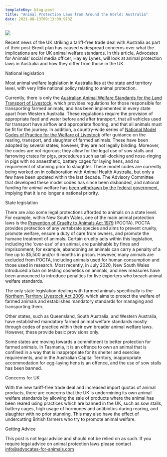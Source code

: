 ```yaml
---
templateKey: blog-post
title: "Animal Protection Laws from Around the World: Australia"
date: 2021-08-13T09:13:00.973Z
---
```



![](/img/6677557c-bee3-4e8a-97f9-8fad95516f7c.jpeg)

Recent news of the UK striking a tariff-free trade deal with Australia as part of their post-Brexit plan has caused widespread concerns over what the implications are for UK animal welfare standards. In this article, Advocates for Animals’ social media officer, Hayley Lynes, will look at animal protection laws in Australia and how they differ from those in the UK.



National legislation



Most animal welfare legislation in Australia lies at the state and territory level, with very little national policy relating to animal protection.

Currently, there is only the [Australian Animal Welfare Standards for the Land Transport of Livestock](http://www.animalwelfarestandards.net.au/files/2021/06/Land-transport-of-livestock-Standards-and-Guidelines-Version-1.-1-21-September-2012.pdf), which provides regulations for those responsible for transporting farmed animals, and has been implemented in every state apart from Western Australia. These regulations require the provision of appropriate feed and water before and after transport, that all vehicles used for transport have airflow and appropriate flooring, and that all animals must be fit for the journey. In addition, a country-wide series of [National Model Codes of Practice for the Welfare of Livestock](https://www.publish.csiro.au/FoodAndAgriculture/LivestockCodes) offer guidance on the rearing, transport, and slaughter of farmed animals. These have been adopted by several states; however, they are not legally binding. Moreover, the codes are not rigorous; they allow for the legal use of sow stalls and farrowing crates for pigs, procedures such as tail-docking and nose-ringing in pigs with no anaesthetic, battery cages for laying hens, and no requirement of stunning prior to slaughter. These model codes are currently being worked on in collaboration with Animal Health Australia, but only a few have been updated within the last decade. The Advisory Committee that developed these model codes has since been disbanded, and national funding for animal welfare has [been withdrawn by the federal government](https://www.rspca.org.au/blog/2019/why-national-leadership-animal-welfare-should-be-priority-next-australian-government#:~:text=In%202013%2C%20the%20Australian%20Government,independent%20advice%20to%20the%20Government.), implying that it is no longer a national priority.



State legislation



There are also some legal protections afforded to animals on a state level. For example, within New South Wales, one of the main animal protection laws is the [Prevention of Cruelty to Animals Act 1979](https://legislation.nsw.gov.au/view/html/inforce/current/act-1979-200) (POCTA). POCTA provides protection of any vertebrate species and aims to prevent cruelty, promote welfare, ensure a duty of care from owners, and promote the humane treatment of animals. Certain cruelty acts within this legislation, including the ‘over-use’ of an animal, are punishable by fines and imprisonment; for example, abandoning an animals can carry a penalty of a fine up to $5,500 and/or 6 months in prison. However, many animals are excluded from POCTA, including animals used for human consumption and those used in research. Most recently, in July 2020, New South Wales introduced a ban on testing cosmetics on animals, and new measures have been announced to introduce penalties for live exporters who breach animal welfare standards.

The only state legislation dealing with farmed animals specifically is the [Northern Territory Livestock Act 2009](https://legislation.nt.gov.au/en/Legislation/LIVESTOCK-REGULATIONS-2009), which aims to protect the welfare of farmed animals and establishes mandatory standards for managing and transporting them.

Other states, such as Queensland, South Australia, and Western Australia, have established mandatory farmed animal welfare standards mostly through codes of practice within their own broader animal welfare laws. However, these provide basic provisions only.

Some states are moving towards a commitment to better protection for farmed animals. In Tasmania, it is an offence to own an animal that is confined in a way that is inappropriate for its shelter and exercise requirements, and in the Australian Capital Territory, inappropriate accommodation for egg-laying hens is an offence, and the use of sow stalls has been banned.



Concerns for UK



With the new tariff-free trade deal and increased import quotas of animal products, there are concerns that the UK is undermining its own animal welfare standards by allowing the sale of products where the animal has been reared using practices which are banned in the UK, such as sow stalls, battery cages, high usage of hormones and antibiotics during rearing, and slaughter with no prior stunning. This may also have the effect of undercutting British farmers who try to promote animal welfare.



Getting Advice



This post is not legal advice and should not be relied on as such. If you require legal advice on animal protection laws please contact info@advocates-for-animals.com